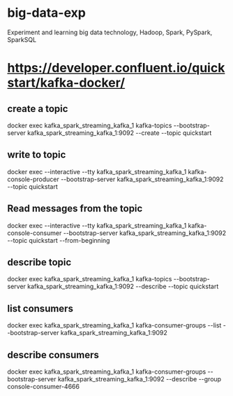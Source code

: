 # big-data-exp
Experiment and learning big data technology, Hadoop, Spark, PySpark, SparkSQL

# https://developer.confluent.io/quickstart/kafka-docker/
## create a topic
docker exec kafka_spark_streaming_kafka_1 kafka-topics --bootstrap-server kafka_spark_streaming_kafka_1:9092 --create --topic quickstart
## write to topic
docker exec --interactive --tty kafka_spark_streaming_kafka_1 kafka-console-producer --bootstrap-server kafka_spark_streaming_kafka_1:9092 --topic quickstart
## Read messages from the topic
docker exec --interactive --tty kafka_spark_streaming_kafka_1 kafka-console-consumer --bootstrap-server kafka_spark_streaming_kafka_1:9092 --topic quickstart --from-beginning
## describe topic 
docker exec kafka_spark_streaming_kafka_1 kafka-topics --bootstrap-server kafka_spark_streaming_kafka_1:9092 --describe --topic quickstart
## list consumers
docker exec kafka_spark_streaming_kafka_1 kafka-consumer-groups --list --bootstrap-server kafka_spark_streaming_kafka_1:9092
## describe consumers
docker exec kafka_spark_streaming_kafka_1 kafka-consumer-groups --bootstrap-server kafka_spark_streaming_kafka_1:9092 --describe --group console-consumer-4666
